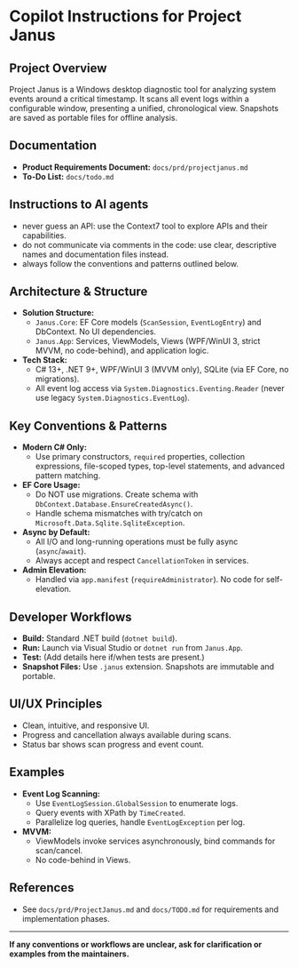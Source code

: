 # Copilot Instructions for Project Janus

## Project Overview
Project Janus is a Windows desktop diagnostic tool for analyzing system events around a critical timestamp. It scans all event logs within a configurable window, presenting a unified, chronological view. Snapshots are saved as portable files for offline analysis.

## Documentation
- **Product Requirements Document:** `docs/prd/projectjanus.md`
- **To-Do List:** `docs/todo.md`

## Instructions to AI agents
- never guess an API: use the Context7 tool to explore APIs and their capabilities.
- do not communicate via comments in the code: use clear, descriptive names and documentation files instead.
- always follow the conventions and patterns outlined below.


## Architecture & Structure
- **Solution Structure:**
  - `Janus.Core`: EF Core models (`ScanSession`, `EventLogEntry`) and DbContext. No UI dependencies.
  - `Janus.App`: Services, ViewModels, Views (WPF/WinUI 3, strict MVVM, no code-behind), and application logic.
- **Tech Stack:**
  - C# 13+, .NET 9+, WPF/WinUI 3 (MVVM only), SQLite (via EF Core, no migrations).
  - All event log access via `System.Diagnostics.Eventing.Reader` (never use legacy `System.Diagnostics.EventLog`).

## Key Conventions & Patterns
- **Modern C# Only:**
  - Use primary constructors, `required` properties, collection expressions, file-scoped types, top-level statements, and advanced pattern matching.
- **EF Core Usage:**
  - Do NOT use migrations. Create schema with `DbContext.Database.EnsureCreatedAsync()`.
  - Handle schema mismatches with try/catch on `Microsoft.Data.Sqlite.SqliteException`.
- **Async by Default:**
  - All I/O and long-running operations must be fully async (`async`/`await`).
  - Always accept and respect `CancellationToken` in services.
- **Admin Elevation:**
  - Handled via `app.manifest` (`requireAdministrator`). No code for self-elevation.

## Developer Workflows
- **Build:** Standard .NET build (`dotnet build`).
- **Run:** Launch via Visual Studio or `dotnet run` from `Janus.App`.
- **Test:** (Add details here if/when tests are present.)
- **Snapshot Files:** Use `.janus` extension. Snapshots are immutable and portable.

## UI/UX Principles
- Clean, intuitive, and responsive UI.
- Progress and cancellation always available during scans.
- Status bar shows scan progress and event count.

## Examples
- **Event Log Scanning:**
  - Use `EventLogSession.GlobalSession` to enumerate logs.
  - Query events with XPath by `TimeCreated`.
  - Parallelize log queries, handle `EventLogException` per log.
- **MVVM:**
  - ViewModels invoke services asynchronously, bind commands for scan/cancel.
  - No code-behind in Views.

## References
- See `docs/prd/ProjectJanus.md` and `docs/TODO.md` for requirements and implementation phases.

---
**If any conventions or workflows are unclear, ask for clarification or examples from the maintainers.**
